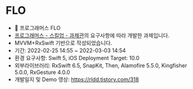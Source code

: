 # FLO
* 🎵 프로그래머스 FLO
* [프로그래머스 - 스킬업 - 과제관](https://programmers.co.kr/skill_check_assignments)의 요구사항에 따라 개발한 과제입니다.
* MVVM+RxSwift 기반으로 작성되었습니다.
* 기간: 2022-02-25 14:55 ~ 2022-03-03 14:54
* 환경 요구사항: Swift 5, iOS Deployment Target: 10.0
* 외부라이브러리: RxSwift 6.5, SnapKit, Then, Alamofire 5.5.0, Kingfisher 5.0.0, RxGesture 4.0.0
* 개발일지 및 Demo 영상: https://rldd.tistory.com/318
